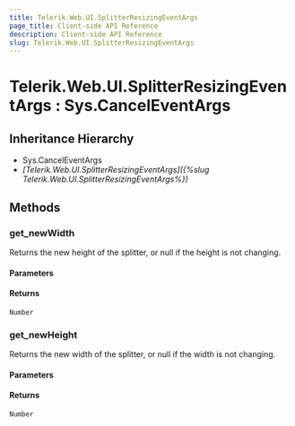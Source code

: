 ```yaml
---
title: Telerik.Web.UI.SplitterResizingEventArgs
page_title: Client-side API Reference
description: Client-side API Reference
slug: Telerik.Web.UI.SplitterResizingEventArgs
---
```


# Telerik.Web.UI.SplitterResizingEventArgs : Sys.CancelEventArgs 

## Inheritance Hierarchy

* Sys.CancelEventArgs
* *[Telerik.Web.UI.SplitterResizingEventArgs]({%slug Telerik.Web.UI.SplitterResizingEventArgs%})*

## Methods

###  get_newWidth

Returns the new height of the splitter, or null if the height is not changing.

#### Parameters

#### Returns

`Number`

###  get_newHeight

Returns the new width of the splitter, or null if the width is not changing.

#### Parameters

#### Returns

`Number`